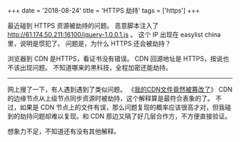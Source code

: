 +++
date = '2018-08-24'
title = 'HTTPS 劫持'
tags = ['https']
+++

最近碰到 HTTPS 资源被劫持的问题。
恶意脚本注入了 http://61.174.50.211:16100/jquery-1.0.0.1.js 。
这个 IP 出现在 easylist china 里，说明是惯犯了。
问题是，为什么 HTTPS 还会被劫持？

浏览器到 CDN 是HTTPS，看证书没有错误。
CDN 回源地址是 HTTPS，按说也不该出现问题。
不知道哪来的黑科技，全程加密还能劫持。

---

网上搜了一下，有人遇到遇到了类似问题。
《[我的CDN文件竟然被篡改了](https://luojia.me/2018/05/05/%E6%88%91%E7%9A%84cdn%E6%96%87%E4%BB%B6%E7%AB%9F%E7%84%B6%E8%A2%AB%E7%AF%A1%E6%94%B9%E4%BA%86/)》
CDN 的边缘节点从上级节点同步资源时被劫持，这个解释算是最符合表象的了。
不过，如果是 CDN 节点上的文件有误，那么问题复现的概率应该很高才对，但我碰到的劫持问题却难以复现。和 CDN 那边又隔了好几层合作方，不方便直接验证。

想象力不足，不知道还有没有其他解释。
